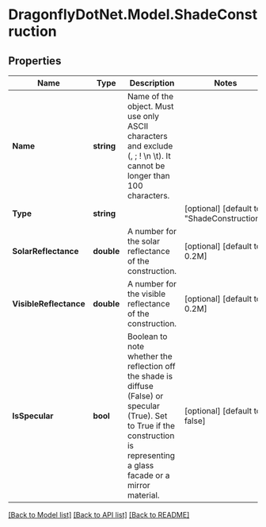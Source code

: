 
# DragonflyDotNet.Model.ShadeConstruction

## Properties

Name | Type | Description | Notes
------------ | ------------- | ------------- | -------------
**Name** | **string** | Name of the object. Must use only ASCII characters and exclude (, ; ! \\n \\t). It cannot be longer than 100 characters. | 
**Type** | **string** |  | [optional] [default to "ShadeConstruction"]
**SolarReflectance** | **double** |  A number for the solar reflectance of the construction. | [optional] [default to 0.2M]
**VisibleReflectance** | **double** |  A number for the visible reflectance of the construction. | [optional] [default to 0.2M]
**IsSpecular** | **bool** | Boolean to note whether the reflection off the shade is diffuse (False) or specular (True). Set to True if the construction is representing a glass facade or a mirror material. | [optional] [default to false]

[[Back to Model list]](../README.md#documentation-for-models)
[[Back to API list]](../README.md#documentation-for-api-endpoints)
[[Back to README]](../README.md)

